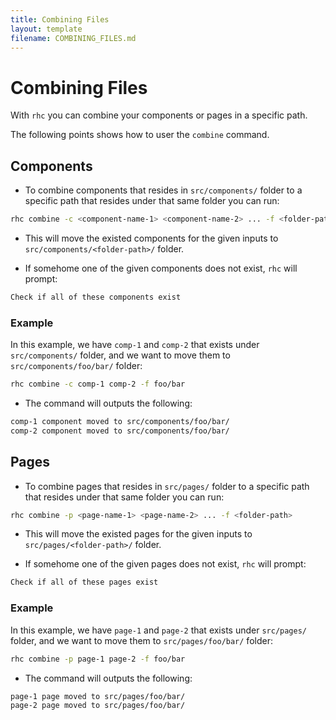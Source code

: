 ```yaml
---
title: Combining Files
layout: template
filename: COMBINING_FILES.md
---
```


# Combining Files

With `rhc` you can combine your components or pages in a specific path.

The following points shows how to user the `combine` command.

## Components

- To combine components that resides in `src/components/` folder to a specific path that resides under that same folder you can run:

```sh
rhc combine -c <component-name-1> <component-name-2> ... -f <folder-path>
```

- This will move the existed components for the given inputs to `src/components/<folder-path>/` folder.

- If somehome one of the given components does not exist, `rhc` will prompt:

```sh
Check if all of these components exist
```

### Example

In this example, we have `comp-1` and `comp-2` that exists under `src/components/` folder, and we want to move them to `src/components/foo/bar/` folder:

```sh
rhc combine -c comp-1 comp-2 -f foo/bar
```

- The command will outputs the following:

```sh
comp-1 component moved to src/components/foo/bar/
comp-2 component moved to src/components/foo/bar/
```

## Pages

- To combine pages that resides in `src/pages/` folder to a specific path that resides under that same folder you can run:

```sh
rhc combine -p <page-name-1> <page-name-2> ... -f <folder-path>
```

- This will move the existed pages for the given inputs to `src/pages/<folder-path>/` folder.

- If somehome one of the given pages does not exist, `rhc` will prompt:

```sh
Check if all of these pages exist
```

### Example

In this example, we have `page-1` and `page-2` that exists under `src/pages/` folder, and we want to move them to `src/pages/foo/bar/` folder:

```sh
rhc combine -p page-1 page-2 -f foo/bar
```

- The command will outputs the following:

```sh
page-1 page moved to src/pages/foo/bar/
page-2 page moved to src/pages/foo/bar/
```
